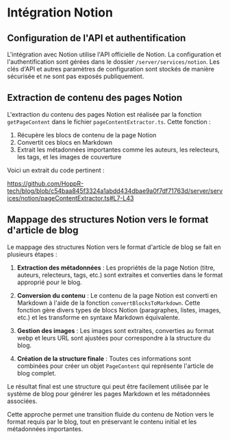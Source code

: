 # Intégration Notion

## Configuration de l'API et authentification

L'intégration avec Notion utilise l'API officielle de Notion. La configuration et l'authentification sont gérées dans le dossier `/server/services/notion`. Les clés d'API et autres paramètres de configuration sont stockés de manière sécurisée et ne sont pas exposés publiquement.

## Extraction de contenu des pages Notion

L'extraction du contenu des pages Notion est réalisée par la fonction `getPageContent` dans le fichier `pageContentExtractor.ts`. Cette fonction :

1. Récupère les blocs de contenu de la page Notion
2. Convertit ces blocs en Markdown
3. Extrait les métadonnées importantes comme les auteurs, les relecteurs, les tags, et les images de couverture

Voici un extrait du code pertinent :

https://github.com/HoppR-tech/blog/blob/c54baa845f3324a1abdd434dbae9a0f7df71763d/server/services/notion/pageContentExtractor.ts#L7-L43

## Mappage des structures Notion vers le format d'article de blog

Le mappage des structures Notion vers le format d'article de blog se fait en plusieurs étapes :

1. **Extraction des métadonnées** : Les propriétés de la page Notion (titre, auteurs, relecteurs, tags, etc.) sont extraites et converties dans le format approprié pour le blog.

2. **Conversion du contenu** : Le contenu de la page Notion est converti en Markdown à l'aide de la fonction `convertBlocksToMarkdown`. Cette fonction gère divers types de blocs Notion (paragraphes, listes, images, etc.) et les transforme en syntaxe Markdown équivalente.

3. **Gestion des images** : Les images sont extraites, converties au format webp et leurs URL sont ajustées pour correspondre à la structure du blog.

4. **Création de la structure finale** : Toutes ces informations sont combinées pour créer un objet `PageContent` qui représente l'article de blog complet.

Le résultat final est une structure qui peut être facilement utilisée par le système de blog pour générer les pages Markdown et les métadonnées associées.

Cette approche permet une transition fluide du contenu de Notion vers le format requis par le blog, tout en préservant le contenu initial et les métadonnées importantes.
